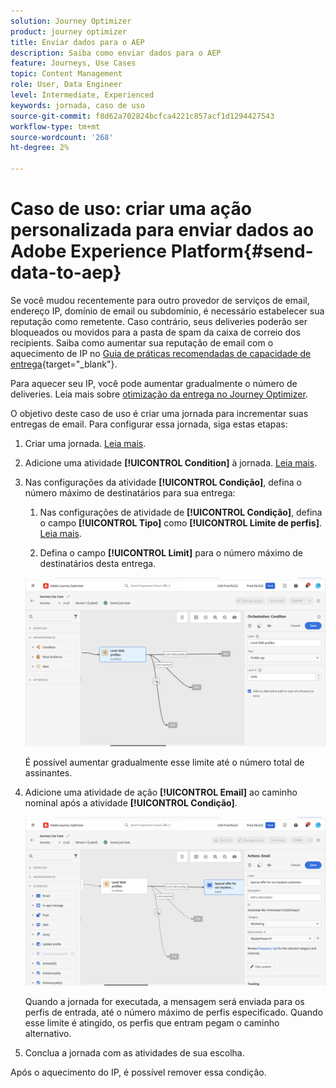 ```yaml
---
solution: Journey Optimizer
product: journey optimizer
title: Enviar dados para o AEP
description: Saiba como enviar dados para o AEP
feature: Journeys, Use Cases
topic: Content Management
role: User, Data Engineer
level: Intermediate, Experienced
keywords: jornada, caso de uso
source-git-commit: f8d62a702824bcfca4221c857acf1d1294427543
workflow-type: tm+mt
source-wordcount: '268'
ht-degree: 2%

---
```


# Caso de uso: criar uma ação personalizada para enviar dados ao Adobe Experience Platform{#send-data-to-aep}

Se você mudou recentemente para outro provedor de serviços de email, endereço IP, domínio de email ou subdomínio, é necessário estabelecer sua reputação como remetente. Caso contrário, seus deliveries poderão ser bloqueados ou movidos para a pasta de spam da caixa de correio dos recipients. Saiba como aumentar sua reputação de email com o aquecimento de IP no [Guia de práticas recomendadas de capacidade de entrega](https://experienceleague.adobe.com/docs/deliverability-learn/deliverability-best-practice-guide/additional-resources/generic-resources/increase-reputation-with-ip-warming.html?lang=pt-BR){target="_blank"}.

Para aquecer seu IP, você pode aumentar gradualmente o número de deliveries. Leia mais sobre [otimização da entrega no Journey Optimizer](../reports/deliverability.md).

O objetivo deste caso de uso é criar uma jornada para incrementar suas entregas de email. Para configurar essa jornada, siga estas etapas:

1. Criar uma jornada. [Leia mais](journey-gs.md).

1. Adicione uma atividade **[!UICONTROL Condition]** à jornada. [Leia mais](condition-activity.md).

1. Nas configurações da atividade **[!UICONTROL Condição]**, defina o número máximo de destinatários para sua entrega:

   1. Nas configurações de atividade de **[!UICONTROL Condição]**, defina o campo **[!UICONTROL Tipo]** como **[!UICONTROL Limite de perfis]**. [Leia mais](condition-activity.md#profile_cap).

   1. Defina o campo **[!UICONTROL Limit]** para o número máximo de destinatários desta entrega.

   ![](assets/profile-cap-condition.png)

   É possível aumentar gradualmente esse limite até o número total de assinantes.

1. Adicione uma atividade de ação **[!UICONTROL Email]** ao caminho nominal após a atividade **[!UICONTROL Condição]**.

   ![](assets/ramp-up-deliveries-message.png)

   Quando a jornada for executada, a mensagem será enviada para os perfis de entrada, até o número máximo de perfis especificado. Quando esse limite é atingido, os perfis que entram pegam o caminho alternativo.

1. Conclua a jornada com as atividades de sua escolha.

Após o aquecimento do IP, é possível remover essa condição.

